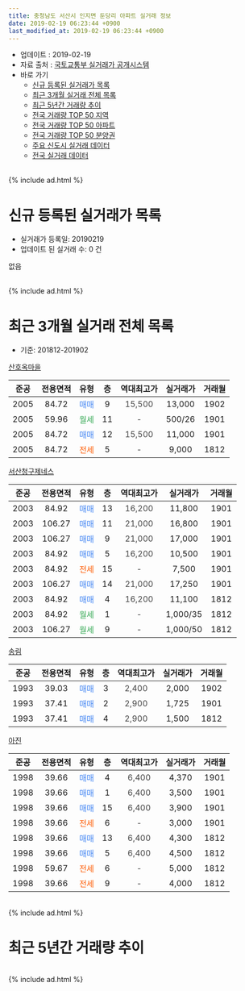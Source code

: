 ```yaml
---
title: 충청남도 서산시 인지면 둔당리 아파트 실거래 정보
date: 2019-02-19 06:23:44 +0900
last_modified_at: 2019-02-19 06:23:44 +0900
---
```


* 업데이트 : 2019-02-19
* 자료 출처 : [국토교통부 실거래가 공개시스템](http://rt.molit.go.kr)
* 바로 가기
    * [신규 등록된 실거래가 목록](#신규-등록된-실거래가-목록)
    * [최근 3개월 실거래 전체 목록](#최근-3개월-실거래-전체-목록)
    * [최근 5년간 거래량 추이](#최근-5년간-거래량-추이)
    * [전국 거래량 TOP 50 지역](https://ayogom.github.io/apt-trade-info/최근-3개월-전국에서-가장-거래가-많이-발생한-지역)
    * [전국 거래량 TOP 50 아파트](https://ayogom.github.io/apt-trade-info/최근-3개월-전국에서-가장-거래가-많이-발생한-아파트)
    * [전국 거래량 TOP 50 분양권](https://ayogom.github.io/apt-trade-info/최근-3개월-전국에서-가장-거래가-많이-발생한-분양권)
    * [주요 신도시 실거래 데이터](https://ayogom.github.io/apt-trade-info/주요-신도시)
    * [전국 실거래 데이터](https://ayogom.github.io/apt-trade-info/전국)
<br>
{% include ad.html %}
<br>

# 신규 등록된 실거래가 목록
* 실거래가 등록일: 20190219
* 업데이트 된 실거래 수: 0 건

없음

<br>
{% include ad.html %}
<br>

# 최근 3개월 실거래 전체 목록
* 기준: 201812-201902


[산호옥마을](https://search.naver.com/search.naver?query=%EC%B6%A9%EC%B2%AD%EB%82%A8%EB%8F%84+%EC%84%9C%EC%82%B0%EC%8B%9C+%EC%9D%B8%EC%A7%80%EB%A9%B4+%EB%91%94%EB%8B%B9%EB%A6%AC+%EC%82%B0%ED%98%B8%EC%98%A5%EB%A7%88%EC%9D%84)

|준공|전용면적|유형|층|역대최고가|실거래가|거래월|
|:---:|:---:|:---:|:---:|:---:|:---:|:---:|
|2005|84.72|<span style="color:#4285f3">매매</span>|9|<span style="color:#444444">15,500</span>|13,000|1902|
|2005|59.96|<span style="color:#34a853">월세</span>|11|<span style="color:#444444">-</span>|500/26|1901|
|2005|84.72|<span style="color:#4285f3">매매</span>|12|<span style="color:#444444">15,500</span>|11,000|1901|
|2005|84.72|<span style="color:#ff5a00">전세</span>|5|<span style="color:#444444">-</span>|9,000|1812|

[서산청구제네스](https://search.naver.com/search.naver?query=%EC%B6%A9%EC%B2%AD%EB%82%A8%EB%8F%84+%EC%84%9C%EC%82%B0%EC%8B%9C+%EC%9D%B8%EC%A7%80%EB%A9%B4+%EB%91%94%EB%8B%B9%EB%A6%AC+%EC%84%9C%EC%82%B0%EC%B2%AD%EA%B5%AC%EC%A0%9C%EB%84%A4%EC%8A%A4)

|준공|전용면적|유형|층|역대최고가|실거래가|거래월|
|:---:|:---:|:---:|:---:|:---:|:---:|:---:|
|2003|84.92|<span style="color:#4285f3">매매</span>|13|<span style="color:#444444">16,200</span>|11,800|1901|
|2003|106.27|<span style="color:#4285f3">매매</span>|11|<span style="color:#444444">21,000</span>|16,800|1901|
|2003|106.27|<span style="color:#4285f3">매매</span>|9|<span style="color:#444444">21,000</span>|17,000|1901|
|2003|84.92|<span style="color:#4285f3">매매</span>|5|<span style="color:#444444">16,200</span>|10,500|1901|
|2003|84.92|<span style="color:#ff5a00">전세</span>|15|<span style="color:#444444">-</span>|7,500|1901|
|2003|106.27|<span style="color:#4285f3">매매</span>|14|<span style="color:#444444">21,000</span>|17,250|1901|
|2003|84.92|<span style="color:#4285f3">매매</span>|4|<span style="color:#444444">16,200</span>|11,100|1812|
|2003|84.92|<span style="color:#34a853">월세</span>|1|<span style="color:#444444">-</span>|1,000/35|1812|
|2003|106.27|<span style="color:#34a853">월세</span>|9|<span style="color:#444444">-</span>|1,000/50|1812|

[송림](https://search.naver.com/search.naver?query=%EC%B6%A9%EC%B2%AD%EB%82%A8%EB%8F%84+%EC%84%9C%EC%82%B0%EC%8B%9C+%EC%9D%B8%EC%A7%80%EB%A9%B4+%EB%91%94%EB%8B%B9%EB%A6%AC+%EC%86%A1%EB%A6%BC)

|준공|전용면적|유형|층|역대최고가|실거래가|거래월|
|:---:|:---:|:---:|:---:|:---:|:---:|:---:|
|1993|39.03|<span style="color:#4285f3">매매</span>|3|<span style="color:#444444">2,400</span>|2,000|1902|
|1993|37.41|<span style="color:#4285f3">매매</span>|2|<span style="color:#444444">2,900</span>|1,725|1901|
|1993|37.41|<span style="color:#4285f3">매매</span>|4|<span style="color:#444444">2,900</span>|1,500|1812|

[아진](https://search.naver.com/search.naver?query=%EC%B6%A9%EC%B2%AD%EB%82%A8%EB%8F%84+%EC%84%9C%EC%82%B0%EC%8B%9C+%EC%9D%B8%EC%A7%80%EB%A9%B4+%EB%91%94%EB%8B%B9%EB%A6%AC+%EC%95%84%EC%A7%84)

|준공|전용면적|유형|층|역대최고가|실거래가|거래월|
|:---:|:---:|:---:|:---:|:---:|:---:|:---:|
|1998|39.66|<span style="color:#4285f3">매매</span>|4|<span style="color:#444444">6,400</span>|4,370|1901|
|1998|39.66|<span style="color:#4285f3">매매</span>|1|<span style="color:#444444">6,400</span>|3,500|1901|
|1998|39.66|<span style="color:#4285f3">매매</span>|15|<span style="color:#444444">6,400</span>|3,900|1901|
|1998|39.66|<span style="color:#ff5a00">전세</span>|6|<span style="color:#444444">-</span>|3,000|1901|
|1998|39.66|<span style="color:#4285f3">매매</span>|13|<span style="color:#444444">6,400</span>|4,300|1812|
|1998|39.66|<span style="color:#4285f3">매매</span>|5|<span style="color:#444444">6,400</span>|4,500|1812|
|1998|59.67|<span style="color:#ff5a00">전세</span>|6|<span style="color:#444444">-</span>|5,000|1812|
|1998|39.66|<span style="color:#ff5a00">전세</span>|9|<span style="color:#444444">-</span>|4,000|1812|


<br>
{% include ad.html %}
<br>

# 최근 5년간 거래량 추이


<div style="width:100%;">
    <canvas id="deal_progress" height="200"></canvas>
</div>

<script>
new Chart(document.getElementById("deal_progress"), {
    type: 'line',
    data: {
        labels: ['201402','201403','201404','201405','201406','201407','201408','201409','201410','201411','201412','201501','201502','201503','201504','201505','201506','201507','201508','201509','201510','201511','201512','201601','201602','201603','201604','201605','201606','201607','201608','201609','201610','201611','201612','201701','201702','201703','201704','201705','201706','201707','201708','201709','201710','201711','201712','201801','201802','201803','201804','201805','201806','201807','201808','201809','201810','201811','201812','201901','201902'],
        datasets: [{
            label: '매매',
            pointRadius: 1,
            data: [11, 21, 15, 8, 9, 12, 15, 19, 13, 13, 14, 16, 10, 20, 9, 13, 14, 10, 11, 10, 9, 9, 13, 9, 14, 8, 15, 2, 4, 8, 8, 11, 11, 11, 5, 5, 7, 7, 7, 5, 5, 5, 5, 9, 10, 6, 5, 8, 7, 6, 6, 5, 3, 7, 9, 2, 5, 3, 4, 10, 2],
            borderColor: "rgba(255, 201, 14, 1)",
            backgroundColor: "rgba(255, 201, 14, 0.5)",
            fill: false,
            lineTension: 0
        },{
            label: '전월세',
            pointRadius: 1,
            data: [5, 3, 4, 7, 8, 2, 3, 7, 4, 7, 4, 1, 4, 9, 4, 1, 1, 6, 4, 1, 6, 4, 2, 3, 12, 6, 7, 3, 5, 2, 2, 3, 4, 2, 5, 0, 5, 8, 4, 2, 3, 6, 5, 3, 2, 3, 2, 4, 3, 1, 3, 1, 6, 9, 3, 5, 5, 2, 5, 3, 0],
            borderColor: "rgba(0, 141, 185, 1)",
            backgroundColor: "rgba(0, 141, 185, 0.5)",
            fill: false,
            lineTension: 0
        }
        ]
    },
    options: {
        responsive: true,
        title: {
            display: false
        },
        tooltips: {
            mode: 'index',
            intersect: false
        },
        hover: {
            mode: 'nearest',
            intersect: true
        },
        scales: {
            xAxes: [{
                display: true,
                scaleLabel: {
                    display: true,
                    labelString: '년/월'
                }
            }],
            yAxes: [{
                display: true,
                ticks: {
                    suggestedMin: 0,
                },
                scaleLabel: {
                    display: true,
                    labelString: '실거래 수'
                }
            }]
        }
    }
});

</script>


<br>
{% include ad.html %}
<br>

